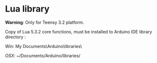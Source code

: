 # Lua library
**Warning**: Only for Teensy 3.2 platform.

Copy of Lua 5.3.2 core functions, must be installed to Arduino IDE library directory :

_Win_: My Documents\Arduino\libraries\

_OSX_: ~/Documents/Arduino/libraries/


